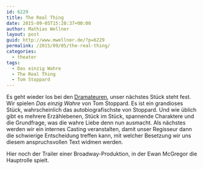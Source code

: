 ```yaml
---
id: 6229
title: The Real Thing
date: 2015-09-05T15:28:37+00:00
author: Mathias Wellner
layout: post
guid: http://www.mwellner.de/?p=6229
permalink: /2015/09/05/the-real-thing/
categories:
  - theater
tags:
  - Das einzig Wahre
  - The Real Thing
  - Tom Stoppard
---
```

Es geht wieder los bei den <a href="http://www.dramateure.ch" title="die dramateure zürich" target="_blank">Dramateuren</a>, unser nächstes Stück steht fest. Wir spielen _Das einzig Wahre_ von Tom Stoppard. Es ist ein grandioses Stück, wahrscheinlich das autobiografischste von Stoppard. Und wie üblich gibt es mehrere Erzählebenen, Stück im Stück, spannende Charaktere und die Grundfrage, was die wahre Liebe denn nun ausmacht. Als nächstes werden wir ein internes Casting veranstalten, damit unser Regisseur dann die schwierige Entscheidung treffen kann, mit welcher Besetzung wir uns diesem anspruchsvollen Text widmen werden. 

Hier noch der Trailer einer Broadway-Produktion, in der Ewan McGregor die Hauptrolle spielt.